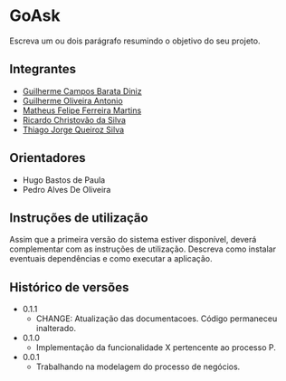 # GoAsk

Escreva um ou dois  parágrafo resumindo o objetivo do seu projeto.

## Integrantes

* [Guilherme Campos Barata Diniz](https://github.com/Guicbdiniz)
* [Guilherme Oliveira Antonio](https://github.com/guilhermegoa)
* [Matheus Felipe Ferreira Martins](https://github.com/MatheusFFM)
* [Ricardo Christovão da Silva](https://github.com/ricardochristovao)
* [Thiago Jorge Queiroz Silva](https://github.com/ThiagoQueirozSilva)

## Orientadores

* Hugo Bastos de Paula
* Pedro Alves De Oliveira

## Instruções de utilização

Assim que a primeira versão do sistema estiver disponível, deverá complementar com as instruções de utilização. Descreva como instalar eventuais dependências e como executar a aplicação.

## Histórico de versões

* 0.1.1
    * CHANGE: Atualização das documentacoes. Código permaneceu inalterado.
* 0.1.0
    * Implementação da funcionalidade X pertencente ao processo P.
* 0.0.1
    * Trabalhando na modelagem do processo de negócios.


